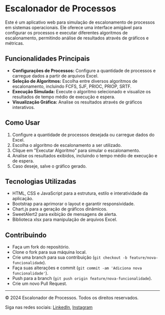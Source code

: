 # Escalonador de Processos

Este é um aplicativo web para simulação de escalonamento de processos em sistemas operacionais. Ele oferece uma interface amigável para configurar os processos e executar diferentes algoritmos de escalonamento, permitindo análise de resultados através de gráficos e métricas.

## Funcionalidades Principais

- **Configurações de Processos:** Configure a quantidade de processos e carregue dados a partir de arquivos Excel.
- **Seleção de Algoritmos:** Escolha entre diversos algoritmos de escalonamento, incluindo FCFS, SJF, PRIOC, PRIOP, SRTF.
- **Execução Simulada:** Execute o algoritmo selecionado e visualize os resultados de tempo médio de execução e espera.
- **Visualização Gráfica:** Analise os resultados através de gráficos interativos.

## Como Usar

1. Configure a quantidade de processos desejada ou carregue dados do Excel.
2. Escolha o algoritmo de escalonamento a ser utilizado.
3. Clique em "Executar Algoritmo" para simular o escalonamento.
4. Analise os resultados exibidos, incluindo o tempo médio de execução e de espera.
5. Caso deseje, salve o gráfico gerado.

## Tecnologias Utilizadas

- HTML, CSS e JavaScript para a estrutura, estilo e interatividade da aplicação.
- Bootstrap para aprimorar o layout e garantir responsividade.
- Chart.js para a geração de gráficos dinâmicos.
- SweetAlert2 para exibição de mensagens de alerta.
- Biblioteca xlsx para manipulação de arquivos Excel.

## Contribuindo

- Faça um fork do repositório.
- Clone o fork para sua máquina local.
- Crie uma branch para sua contribuição (`git checkout -b feature/nova-funcionalidade`).
- Faça suas alterações e commit (`git commit -am 'Adiciona nova funcionalidade'`).
- Push para a branch (`git push origin feature/nova-funcionalidade`).
- Crie um novo Pull Request.

---

&copy; 2024 Escalonador de Processos. Todos os direitos reservados.

Siga nas redes sociais: [LinkedIn](#https://www.linkedin.com/in/vitor-argolo-76a624110/), [Instagram](#https://www.instagram.com/apc_vitor/)
